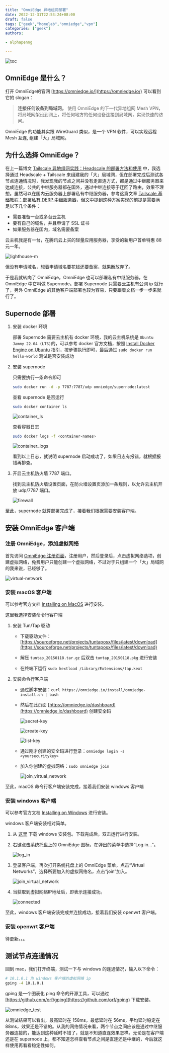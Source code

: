 ```yaml
---
title: "OmniEdge 异地组网部署"
date: 2022-12-31T22:53:24+08:00
draft: false
tags: ["geek","homelab","omniedge","vpn"]
categories: ["geek"]
authors:

- alphapenng

---
```


![toc](https://alphapenng-1305651397.cos.ap-shanghai.myqcloud.com/uPic/20230101203240_ezEtmN.png)

## OmniEdge 是什么？

打开 OmniEdge的官网 [https://omniedge.io/](https://omniedge.io/) 可以看到它的 slogan：

> **连接任何设备到局域网。**
> 使用 OmniEdge 的下一代异地组网 Mesh VPN，将局域网架设到网上，将任何地方的任何设备连接到局域网，实现快速的访问。

OmniEdge 的功能其实跟 WireGuard 类似，是一个 VPN 软件，可以实现远程 Mesh 互连, 组建「大」局域网。

## 为什么选择 OmniEdge？

在上一篇博文 [Tailscale 异地组网实践：Headscale 的部署方法和使用](https://alphapenng.github.io/zh-cn/2022/10/10/tailscale-%E5%BC%82%E5%9C%B0%E7%BB%84%E7%BD%91%E5%AE%9E%E8%B7%B5headscale-%E7%9A%84%E9%83%A8%E7%BD%B2%E6%96%B9%E6%B3%95%E5%92%8C%E4%BD%BF%E7%94%A8/) 中，我选择通过 Headscale + Tailscale 来组建我的「大」局域网，但在部署完成后测试各节点连通情况时，我发现我的节点之间并没有走直连方式，都是通过中继服务器来达成连接，公共的中继服务器都在国外，通过中继连接等于迂回了路由，效果不理想。虽然可以在国内云服务器上部署私有中继服务器，参考这篇文章 [Tailscale 基础教程：部署私有 DERP 中继服务器](https://icloudnative.io/posts/custom-derp-servers/)，但文中提到这种方案实现的前提是需要满足以下几个条件：

- 需要准备一台或多台云主机
- 要有自己的域名，并且申请了 SSL 证书
- 如果服务器在国内，域名需要备案

云主机我是有一台，在腾讯云上买的轻量应用服务器，享受的新用户首单特惠 88 元一年。

![lighthouse-m](https://alphapenng-1305651397.cos.ap-shanghai.myqcloud.com/uPic/20230101000839_c4gT7e.png)

但没有申请域名，想着申请域名要花钱还要备案，就果断放弃了。

于是我就转向了 OmniEdge，OmniEdge 也可以部署私有中继服务器，在 OmniEdge 中它叫做 Supernode。部署 Supernode 只需要云主机有公网 ip 就行了，另外 OmniEdge 的其他客户端部署也较为容易，只要跟着文档一步一步来就行了。

## Supernode 部署

1. 安装 docker 环境

    部署 Supernode 需要云主机有 docker 环境，我的云主机系统是 `Ubuntu Jammy 22.04 (LTS)`的，可以参考 docker 官方文档，按照 [Install Docker Engine on Ubuntu](https://docs.docker.com/engine/install/ubuntu/) 指引，按步骤执行即可，最后通过 `sudo docker run hello-world` 测试是否安装成功

2. 安装 supernode

    只需要执行一条命令即可

    ```bash
    sudo docker run -d -p 7787:7787/udp omniedge/supernode:latest
    ```

    查看 supernode 是否运行

    ```bash
    sudo docker container ls
    ```

    ![container_ls](https://alphapenng-1305651397.cos.ap-shanghai.myqcloud.com/uPic/20230101005124_K9ryPa.png)

    查看容器日志

    ```bash
    sudo docker logs -f <container-names>
    ```

    ![container_logs](https://alphapenng-1305651397.cos.ap-shanghai.myqcloud.com/uPic/20230101005614_twHYEV.png)

    看到以上日志，就说明 supernode 启动成功了，如果日志有报错，就根据报错再排查。

3. 开启云主机防火墙 7787 端口。

    找到云主机防火墙设置页面，在防火墙设置页添加一条规则，以允许云主机开放 udp/7787 端口。

    ![firewall](https://alphapenng-1305651397.cos.ap-shanghai.myqcloud.com/uPic/20230101010035_2bvbGK.png)

至此，supernode 就算部署完成了，接着我们根据需要安装客户端。

## 安装 OmniEdge 客户端

### 注册 OmniEdge，添加虚拟网络

首先访问 [OmniEdge 注册页面](https://omniedge.io/register)，注册用户，然后登录后，点击虚拟网络选项，创建虚拟网络，免费用户只能创建一个虚拟网络，不过对于只组建一个「大」局域网的我来说，已经够了。

![virtual-network](https://alphapenng-1305651397.cos.ap-shanghai.myqcloud.com/uPic/20230101155001_vZc9Wq.png)

### 安装 macOS 客户端

可以参考官方文档 [Installing on MacOS](https://omniedge.io/docs/article/install/macos) 进行安装。

这里我选择安装命令行客户端

1. 安装 Tun/Tap 驱动

    - 下载驱动文件：[https://sourceforge.net/projects/tuntaposx/files/latest/download](https://sourceforge.net/projects/tuntaposx/files/latest/download)

    - 解压 `tuntap_20150118.tar.gz` 后双击 `tuntap_20150118.pkg` 进行安装

    - 在终端下运行 `sudo kextload /Library/Extensions/tap.kext`

2. 安装命令行客户端

    - 通过脚本安装：`curl https://omniedge.io/install/omniedge-install.sh | bash`

    - 然后在此页面 [https://omniedge.io/dashboard](https://omniedge.io/dashboard) 创建安全码

        ![secret-key](https://alphapenng-1305651397.cos.ap-shanghai.myqcloud.com/uPic/20230101013508_UYY8u8.png)

        ![create-key](https://alphapenng-1305651397.cos.ap-shanghai.myqcloud.com/uPic/20230101013839_YfQbCn.png)

        ![list-key](https://alphapenng-1305651397.cos.ap-shanghai.myqcloud.com/uPic/20230101014146_BzZ8zB.png)

    - 通过刚才创建的安全码进行登录：`omniedge login -s <yoursecuritykey>`

    - 加入你创建的虚拟网络：`sudo omniedge join`

        ![join_virtual_network](https://alphapenng-1305651397.cos.ap-shanghai.myqcloud.com/uPic/20230101092947_yPzu61.png)

至此，macOS 命令行客户端安装完成，接着我们安装 windows 客户端

### 安装 windows 客户端

可以参考官方文档 [Installing on Windows](https://omniedge.io/docs/article/install/windows) 进行安装。

windows 客户端安装相对简单。

1. 从 [这里](https://omniedge.io/install/download/0.2.3/omniedge-setup-0.2.3.exe) 下载 windows 安装包。下载完成后，双击运行进行安装。

2. 右键点击系统托盘上的 OmniEdge 图标，在弹出的菜单中选择“Log in...”。

    ![log_in](https://alphapenng-1305651397.cos.ap-shanghai.myqcloud.com/uPic/20230101094156_uEDffB.png)

3. 登录客户端，再次打开系统托盘上的 OmniEdge 菜单，点击“Virtual Networks”，选择所要加入的虚拟网络名，点击“join”加入。

    ![join_virtual_network](https://alphapenng-1305651397.cos.ap-shanghai.myqcloud.com/uPic/20230101154006_QIkWSd.png)

4. 当获取到虚拟网络IP地址后，即表示连接成功。

    ![connected](https://alphapenng-1305651397.cos.ap-shanghai.myqcloud.com/uPic/20230101152134_2FrBJr.png)

至此，windows 客户端安装完成并连接成功，接着我们安装 openwrt 客户端。

### 安装 openwrt 客户端

待更新。。。

## 测试节点连通情况

回到 mac，我们打开终端，测试一下与 windows 的连通情况，输入以下命令：

```bash
# 10.1.0.1 为 windows 客户端的虚拟网络 ip
gping -4 10.1.0.1
```

gping 是一个图表化 ping 命令的开源工具，可以通过 [https://github.com/orf/gping](https://github.com/orf/gping) 下载安装。

![omniedge_test](https://alphapenng-1305651397.cos.ap-shanghai.myqcloud.com/uPic/20230101163017_tty.gif)

从测试结果可以看出，最高延时在 158ms，最低延时在 56ms，平均延时稳定在 88ms，效果还是不错的。从我的网络情况来看，两个节点之间应该是通过中继服务器连接的，能达到这种延时不错了，就是不知道直连效果怎样。无论是在客户端还是在 supernode 上，都不知道怎样查看节点之间是直连还是中继的，今后就这样使用再看看稳定性如何。
